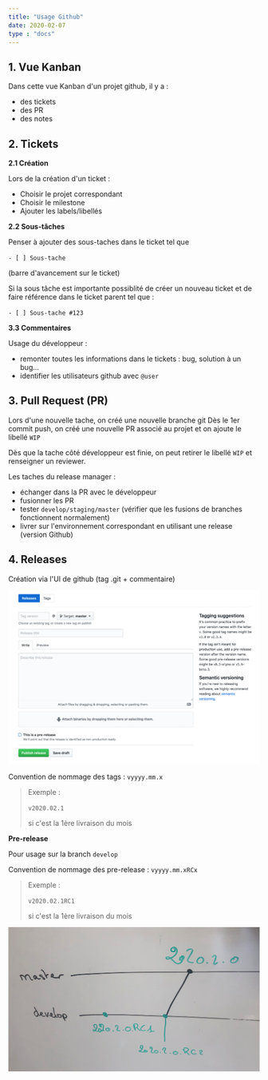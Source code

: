 ```yaml
---
title: "Usage Github"
date: 2020-02-07
type : "docs"
---
```


## 1. Vue Kanban

Dans cette vue Kanban d'un projet github, il y a :
- des tickets
- des PR
- des notes

## 2. Tickets

**2.1 Création**

Lors de la création d'un ticket :

- Choisir le projet correspondant
- Choisir le milestone
- Ajouter les labels/libellés

**2.2 Sous-tâches**

Penser à ajouter des sous-taches dans le ticket tel que 

`- [ ] Sous-tache` 

(barre d'avancement sur le ticket)

Si la sous tâche est importante possiblité de créer un nouveau ticket et de faire référence dans le ticket parent tel que :

`- [ ] Sous-tache #123`

**3.3 Commentaires**

Usage du développeur :
- remonter toutes les informations dans le tickets : bug, solution à un bug...
- identifier les utilisateurs github avec `@user`

## 3. Pull Request (PR)

Lors d'une nouvelle tache, on créé une nouvelle branche git
Dès le 1er commit push, on créé une nouvelle PR associé au projet et on ajoute le libellé `WIP`

Dès que la tache côté développeur est finie, on peut retirer le libellé `WIP` et renseigner un reviewer.

Les taches du release manager : 
- échanger dans la PR avec le développeur
- fusionner les PR
- tester `develop/staging/master` (vérifier que les fusions de branches fonctionnent normalement)
- livrer sur l'environnement correspondant en utilisant une release (version Github)

## 4. Releases

Création via l'UI de github (tag .git + commentaire)

![40% center](release-form.png)

Convention de nommage des tags : `vyyyy.mm.x` 

> Exemple :
>
> `v2020.02.1`
>
> si c'est la 1ère livraison du mois

**Pre-release**

Pour usage sur la branch `develop`

Convention de nommage des pre-release : `vyyyy.mm.xRCx` 

> Exemple :
>
> `v2020.02.1RC1`
>
> si c'est la 1ère livraison du mois

![40% center](pre-release.png)